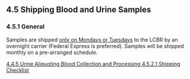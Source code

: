 ## 4.5 Shipping Blood and Urine Samples

### 4.5.1 General

Samples are shipped <u>only on Mondays or Tuesdays</u> to the LCBR by an overnight carrier (Federal Express is preferred). Samples will be shipped monthly on a pre-arranged schedule.   


<div class="center">
<div class="btn-group">
  <a href=":pages_path:/manuals/blood-collection-processing/4-04-05-aliquoting.md" class="btn btn-default">
    <span class="glyphicon glyphicon-chevron-left"></span>
    4.4.5 Urine Aliquoting
  </a>

  <a href=":pages_path:/manuals/blood-collection-processing" class="btn btn-default">
    <span class="glyphicon glyphicon-chevron-up"></span>
    Blood Collection and Processing
  </a>

  <a href=":pages_path:/manuals/blood-collection-processing/4-05-02-01-shipping-checklist.md" class="btn btn-success">
    4.5.2.1 Shipping Checklist
    <span class="glyphicon glyphicon-chevron-right"></span>
  </a>
</div>
</div>